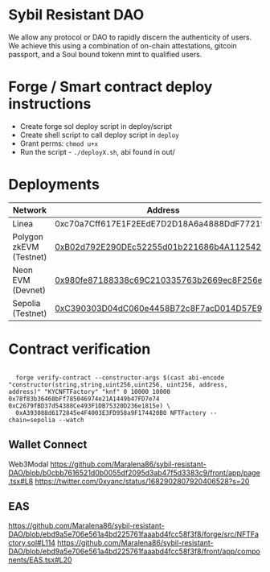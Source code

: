 # Sybil Resistant DAO

We allow any protocol or DAO to rapidly discern the authenticity of users.   
We achieve this using a combination of on-chain attestations, gitcoin passport, and a Soul bound tokenn mint to qualified users.    


# Forge / Smart contract deploy instructions 

- Create forge sol deploy script in deploy/script
- Create shell script to call deploy script in `deploy`
- Grant perms: `chmod u+x`
- Run the script - `./deployX.sh`, abi found in out/ 

# Deployments
| Network               | Address                                          |
|-----------------------|--------------------------------------------------|
| Linea                 | 0xc70a7Cff617E1F2EEdE7D2D18A6a4888DdF77219     |
| Polygon zkEVM (Testnet)| [0xB02d792E290DEc52255d01b221686b4A11254268](https://testnet-zkevm.polygonscan.com/address/0xb02d792e290dec52255d01b221686b4a11254268)     |
| Neon EVM (Devnet)     | [0x980fe87188338c69C210335763b2669ec8F256e0](https://devnet.neonscan.org/address/0x980fe87188338c69C210335763b2669ec8F256e0#contract)  |
| Sepolia (Testnet)     | [0xC390303D04dC060e4458B72c8F7acD014D57E9ea](https://sepolia.etherscan.io/address/0xC390303D04dC060e4458B72c8F7acD014D57E9ea)


# Contract verification 
```

  forge verify-contract --constructor-args $(cast abi-encode "constructor(string,string,uint256,uint256, uint256, address, address)" "KYCNFTFactory" "knf" 0 10000 10000 0x78f83b36468bFf785046974e21A1449b47FD7e74 0xC2679fBD37d54388Ce493F1DB75320D236e1815e) \
  0xA393088d6172845e4F4003E3FD958a9F174420B0 NFTFactory --chain=sepolia --watch
```

## Wallet Connect 
Web3Modal https://github.com/Maralena86/sybil-resistant-DAO/blob/b0cbb7616521d0b0055df2095d3ab47f5d3383c9/front/app/page.tsx#L8
https://twitter.com/0xyanc/status/1682902807920406528?s=20

## EAS
https://github.com/Maralena86/sybil-resistant-DAO/blob/ebd9a5e706e561a4bd225761faaabd4fcc58f3f8/forge/src/NFTFactory.sol#L114
https://github.com/Maralena86/sybil-resistant-DAO/blob/ebd9a5e706e561a4bd225761faaabd4fcc58f3f8/front/app/components/EAS.tsx#L20


